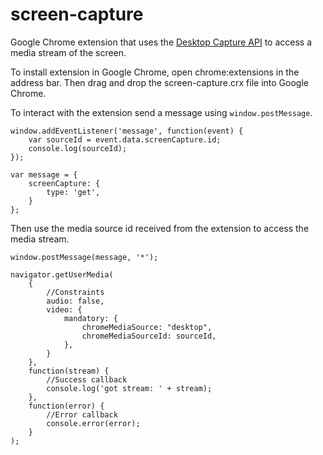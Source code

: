 screen-capture
==============

Google Chrome extension that uses the [Desktop Capture API](https://developer.chrome.com/extensions/desktopCapture) to access a media stream of the screen.

To install extension in Google Chrome, open chrome:extensions in the address bar. Then drag and drop the screen-capture.crx file into Google Chrome.


To interact with the extension send a message using `window.postMessage`.

```shell
window.addEventListener('message', function(event) {
	var sourceId = event.data.screenCapture.id;
	console.log(sourceId);
});

var message = {
	screenCapture: {
		type: 'get',
	}
};
```

Then use the media source id received from the extension to access the media stream.

```shell
window.postMessage(message, '*');

navigator.getUserMedia(
	{
		//Constraints
		audio: false,
		video: {
			mandatory: {
				chromeMediaSource: "desktop",
				chromeMediaSourceId: sourceId,
			},
		}
	},
	function(stream) {
		//Success callback
		console.log('got stream: ' + stream);
	},
	function(error) {
		//Error callback
		console.error(error);
	}
);
```
